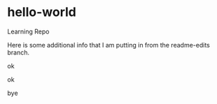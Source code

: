 # hello-world
Learning Repo


Here is some additional info that I am putting in from the readme-edits branch.

ok

ok

bye
